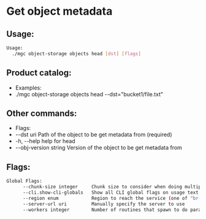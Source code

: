 # Get object metadata

## Usage:
```bash
Usage:
  ./mgc object-storage objects head [dst] [flags]
```

## Product catalog:
- Examples:
- ./mgc object-storage objects head --dst="bucket1/file.txt"

## Other commands:
- Flags:
- --dst uri              Path of the object to be get metadata from (required)
- -h, --help                 help for head
- --obj-version string   Version of the object to be get metadata from

## Flags:
```bash
Global Flags:
      --chunk-size integer     Chunk size to consider when doing multipart requests. Specified in Mb (range: 8 - 5120) (default 8)
      --cli.show-cli-globals   Show all CLI global flags on usage text
      --region enum            Region to reach the service (one of "br-mgl1", "br-ne1" or "br-se1") (default "br-ne1")
      --server-url uri         Manually specify the server to use
      --workers integer        Number of routines that spawn to do parallel operations within object_storage (min: 1) (default 5)
```


